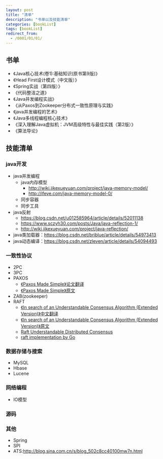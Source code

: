 ```yaml
---
layout: post
title: "清单"
description: "书单以及技能清单"
categories: [bookList]
tags: [bookList]
redirect_from:
  - /0001/01/01/
---
```

## 书单
- 《Java核心技术(卷1):基础知识(原书第9版)》
- 《Head First设计模式（中文版）》
- 《Spring实战（第四版）》
- 《代码整洁之道》
- 《Java并发编程实战》
- 《从Paxos到Zookeeper分布式一致性原理与实践》
- 《java并发编程的艺术》
- 《Java多线程编程核心技术》
- 《深入理解Java虚拟机：JVM高级特性与最佳实践（第2版）》
- 《算法导论》

## 技能清单

### java开发
- java并发编程
    - java内存模型
        - http://wiki.jikexueyuan.com/project/java-memory-model/
        - http://ifeve.com/java-memory-model-0/
    - 同步容器
    - 同步工具
- java反射
    - https://blog.csdn.net/u012585964/article/details/52011138
    - https://www.sczyh30.com/posts/Java/java-reflection-1/
    - http://wiki.jikexueyuan.com/project/java-reflection/
- java类加载器：https://blog.csdn.net/briblue/article/details/54973413
- java动态编译：https://blog.csdn.net/zleven/article/details/54094493

### 一致性协议
- 2PC
- 3PC
- PAXOS
    - [《Paxos Made Simple》论文翻译](https://www.jianshu.com/p/6d01a8d2df9f)
    - [《Paxos Made Simple》原文](/assets/pdf/paxos-simple1.pdf)
- ZAB(zookeeper)
- RAFT
    - [《In search of an Understandable Consensus Algorithm (Extended Version)》中文翻译](http://www.infoq.com/cn/articles/raft-paper)
    - [《In search of an Understandable Consensus Algorithm (Extended Version)》原文](/assets/pdf/raft.pdf)
    - [Raft Understandable Distributed Consensus](http://thesecretlivesofdata.com/raft/)
    - [raft implementation by Go](https://github.com/coreos/etcd/tree/master/raft#usage)

### 数据存储与搜索
- MySQL
- Hbase
- Lucene

### 网络编程
- IO模型

### 源码

### 其他
- Spring
- SPI
- ATS:http://blog.sina.com.cn/s/blog_502c8cc40100mw7n.html